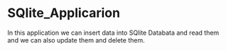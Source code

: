 # SQlite_Applicarion

In this application we can insert data into SQlite Databata and read them and we can also update them and delete them.
